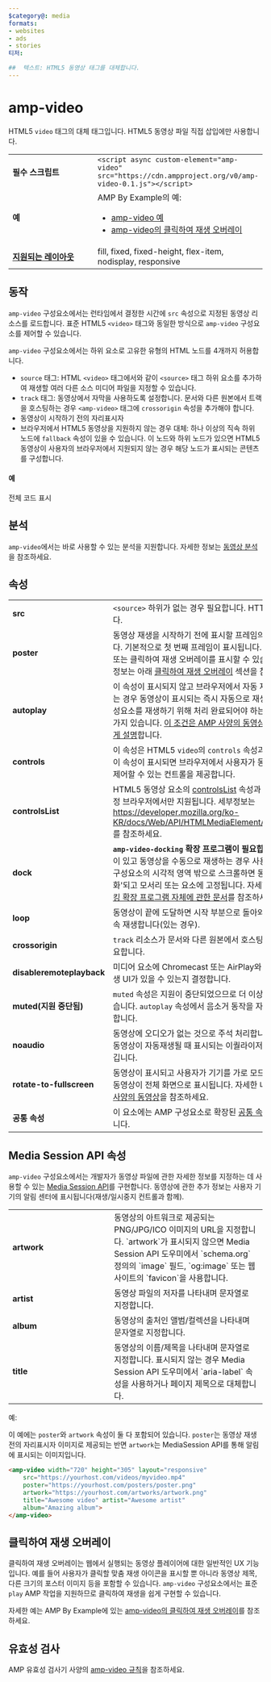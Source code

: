 ```yaml
---
$category@: media
formats:
- websites
- ads
- stories
티저:

##  텍스트: HTML5 동영상 태그를 대체합니다.
---
```



<!---
       Copyright 2016 The AMP HTML Authors. All Rights Reserved.

       Licensed under the Apache License, Version 2.0 (the "License");
     you may not use this file except in compliance with the License.
     You may obtain a copy of the License at

     http://www.apache.org/licenses/LICENSE-2.0

     Unless required by applicable law or agreed to in writing, software
     distributed under the License is distributed on an "AS-IS" BASIS,
     WITHOUT WARRANTIES OR CONDITIONS OF ANY KIND, either express or implied.
     See the License for the specific language governing permissions and
     limitations under the License.
-->

# amp-video

HTML5 `video` 태그의 대체 태그입니다. HTML5 동영상 파일 직접 삽입에만 사용합니다.

<table>
  <tr>
    <td width="40%"><strong>필수 스크립트</strong></td>
    <td><code>&lt;script async custom-element="amp-video" src="https://cdn.ampproject.org/v0/amp-video-0.1.js">&lt;/script></code></td>
  </tr>
  <tr>
    <td width="40%"><strong>예</strong></td>
    <td>AMP By Example의 예:<ul>
      <li><a href="https://ampbyexample.com/components/amp-video/">amp-video 예</a></li>
      <li><a href="https://ampbyexample.com/advanced/click-to-play_overlay_for_amp-video/">amp-video의 클릭하여 재생 오버레이</a></li></ul></td>
    </tr>
    <tr>
      <td class="col-fourty"><strong><a href="https://www.ampproject.org/docs/guides/responsive/control_layout.html">지원되는 레이아웃</a></strong></td>
      <td>fill, fixed, fixed-height, flex-item, nodisplay, responsive</td>
    </tr>
  </table>

## 동작

`amp-video` 구성요소에서는 런타임에서 결정한 시간에 `src` 속성으로 지정된 동영상 리소스를 로드합니다. 표준 HTML5 `<video>` 태그와 동일한 방식으로 `amp-video` 구성요소를 제어할 수 있습니다.

`amp-video` 구성요소에서는 하위 요소로 고유한 유형의 HTML 노드를 4개까지 허용합니다.

* `source` 태그: HTML `<video>` 태그에서와 같이 `<source>` 태그 하위 요소를 추가하여 재생할 여러 다른 소스 미디어 파일을 지정할 수 있습니다.
* `track` 태그: 동영상에서 자막을 사용하도록 설정합니다. 문서와 다른 원본에서 트랙을 호스팅하는 경우 `<amp-video>` 태그에 `crossorigin` 속성을 추가해야 합니다.
* 동영상이 시작하기 전의 자리표시자
* 브라우저에서 HTML5 동영상을 지원하지 않는 경우 대체: 하나 이상의 직속 하위 노드에 `fallback` 속성이 있을 수 있습니다. 이 노드와 하위 노드가 있으면 HTML5 동영상이 사용자의 브라우저에서 지원되지 않는 경우 해당 노드가 표시되는 콘텐츠를 구성합니다.

#### 예

<!--embedded example - displays in ampproject.org -->

<div>
  <amp-iframe height="293" src="https://ampproject-b5f4c.firebaseapp.com/examples/ampvideo.basic.embed.html" layout="fixed-height" sandbox="allow-scripts allow-forms allow-same-origin" resizable="">
    <div aria-label="더보기" overflow="" tabindex="0" role="button">전체 코드 표시</div>
    <div placeholder=""></div>
  </amp-iframe>

</div>

## 분석

`amp-video`에서는 바로 사용할 수 있는 분석을 지원합니다. 자세한 정보는 [동영상 분석](https://github.com/ampproject/amphtml/blob/master/extensions/amp-analytics/amp-video-analytics.md)을 참조하세요.

## 속성

<table>
  <tr>
    <td width="40%"><strong>src</strong></td>
    <td><code>&lt;source&gt;</code> 하위가 없는 경우 필요합니다. HTTPS여야 합니다.</td>
  </tr>
  <tr>
    <td width="40%"><strong>poster</strong></td>
    <td>동영상 재생을 시작하기 전에 표시할 프레임의 이미지입니다. 기본적으로
        첫 번째 프레임이 표시됩니다.
        <br>
        또는 클릭하여 재생 오버레이를 표시할 수 있습니다. 세부정보는 아래 <a href="#click-to-play-overlay">클릭하여 재생 오버레이</a> 섹션을 참조하세요.</td>
      </tr>
      <tr>
        <td width="40%"><strong>autoplay</strong></td>
        <td>이 속성이 표시되지 않고 브라우저에서 자동 재생을 지원하는 경우 동영상이 표시되는 즉시 자동으로
            재생됩니다. 구성요소를 재생하기 위해 처리 완료되어야 하는 조건이 몇 가지 있습니다.
            <a href="https://github.com/ampproject/amphtml/blob/master/spec/amp-video-interface.md#autoplay">이 조건은 AMP 사양의 동영상에서 간략하게 설명</a>합니다.</td>
        </tr>
        <tr>
          <td width="40%"><strong>controls</strong></td>
          <td>이 속성은 HTML5 <code>video</code>의 <code>controls</code> 속성과 비슷합니다. 이 속성이 표시되면 브라우저에서 사용자가 동영상 재생을 제어할 수 있는 컨트롤을 제공합니다.</td>
        </tr>
        <tr>
          <td width="40%"><strong>controlsList</strong></td>
          <td>HTML5 동영상 요소의 <a href="https://developer.mozilla.org/ko-KR/docs/Web/API/HTMLMediaElement/controlsList">controlsList</a> 속성과 같습니다. 특정 브라우저에서만 지원됩니다. 세부정보는 <a href="https://developer.mozilla.org/ko-KR/docs/Web/API/HTMLMediaElement/controlsList">https://developer.mozilla.org/ko-KR/docs/Web/API/HTMLMediaElement/controlsList</a>를 참조하세요.</td>
        </tr>
        <tr>
          <td width="40%"><strong>dock</strong></td>
          <td><strong><code>amp-video-docking</code> 확장 프로그램이 필요합니다.</strong> 이 속성이 있고 동영상을 수동으로 재생하는 경우 사용자가 동영상 구성요소의 시각적 영역 밖으로 스크롤하면 동영상이 '최소화'되고 모서리 또는 요소에 고정됩니다.
              자세한 내용은 <a href="https://github.com/ampproject/amphtml/blob/master/extensions/amp-video-docking/amp-video-docking.md">도킹 확장 프로그램 자체에 관한 문서</a>를 참조하세요.</td>
          </tr>
          <tr>
            <td width="40%"><strong>loop</strong></td>
            <td>동영상이 끝에 도달하면 시작 부분으로 돌아와 자동으로 연속 재생합니다(있는 경우).</td>
          </tr>
          <tr>
            <td width="40%"><strong>crossorigin</strong></td>
            <td><code>track</code> 리소스가 문서와 다른 원본에서 호스팅되는 경우 필요합니다.</td>
          </tr>
          <tr>
            <td width="40%"><strong>disableremoteplayback</strong></td>
            <td>미디어 요소에 Chromecast 또는 AirPlay와 같은 원격 재생 UI가 있을 수 있는지 결정합니다.</td>
          </tr>
          <tr>
            <td width="40%"><strong>muted(지원 중단됨)</strong></td>
            <td><code>muted</code> 속성은 지원이 중단되었으므로 더 이상 적용되지 않습니다. <code>autoplay</code> 속성에서 음소거 동작을 자동으로 제어합니다.</td>
          </tr>
          <tr>
            <td width="40%"><strong>noaudio</strong></td>
            <td>동영상에 오디오가 없는 것으로 주석 처리합니다. 그러면 동영상이 자동재생될 때 표시되는
                이퀄라이저 아이콘을 숨깁니다.</td>
            </tr>
            <tr>
              <td width="40%"><strong>rotate-to-fullscreen</strong></td>
              <td>동영상이 표시되고 사용자가 기기를 가로 모드로 회전하면 동영상이 전체 화면으로 표시됩니다. 자세한 내용은 <a href="https://github.com/ampproject/amphtml/blob/master/spec/amp-video-interface.md#rotate-to-fullscreen">AMP 사양의 동영상</a>을 참조하세요.</td>
            </tr>
            <tr>
              <td width="40%"><strong>공통 속성</strong></td>
              <td>이 요소에는 AMP 구성요소로 확장된 <a href="https://www.ampproject.org/docs/reference/common_attributes">공통 속성</a>이 포함됩니다.</td>
            </tr>
          </table>

## Media Session API 속성

`amp-video` 구성요소에서는 개발자가 동영상 파일에 관한 자세한 정보를 지정하는 데 사용할 수 있는 [Media Session API](https://developers.google.com/web/updates/2017/02/media-session)를 구현합니다. 동영상에 관한 추가 정보는 사용자 기기의 알림 센터에 표시됩니다(재생/일시중지 컨트롤과 함께).

<table>
  <tr>
    <td width="40%"><strong>artwork</strong></td>
    <td>동영상의 아트워크로 제공되는 PNG/JPG/ICO 이미지의 URL을 지정합니다. `artwork`가 표시되지 않으면 Media Session API 도우미에서 `schema.org` 정의의 `image` 필드, `og:image` 또는 웹사이트의 `favicon`을 사용합니다.</td>
  </tr>
  <tr>
    <td width="40%"><strong>artist</strong></td>
    <td>동영상 파일의 저자를 나타내며 문자열로 지정합니다.</td>
  </tr>
  <tr>
    <td width="40%"><strong>album</strong></td>
    <td>동영상의 출처인 앨범/컬렉션을 나타내며 문자열로 지정합니다.</td>
  </tr>
  <tr>
    <td width="40%"><strong>title</strong></td>
    <td>동영상의 이름/제목을 나타내며 문자열로 지정합니다. 표시되지 않는 경우 Media Session API 도우미에서 `aria-label` 속성을 사용하거나 페이지 제목으로 대체합니다.</td>
  </tr>
</table>

예:

이 예에는 `poster`와 `artwork` 속성이 둘 다 포함되어 있습니다. `poster`는 동영상 재생 전의 자리표시자 이미지로 제공되는 반면 `artwork`는 MediaSession API를 통해 알림에 표시되는 이미지입니다.

```html
<amp-video width="720" height="305" layout="responsive"
    src="https://yourhost.com/videos/myvideo.mp4"
    poster="https://yourhost.com/posters/poster.png"
    artwork="https://yourhost.com/artworks/artwork.png"
    title="Awesome video" artist="Awesome artist"
    album="Amazing album">
</amp-video>
```

## 클릭하여 재생 오버레이

클릭하여 재생 오버레이는 웹에서 실행되는 동영상 플레이어에 대한 일반적인 UX 기능입니다.  예를 들어 사용자가 클릭할 맞춤 재생 아이콘을 표시할 뿐 아니라 동영상 제목, 다른 크기의 포스터 이미지 등을 포함할 수 있습니다.  `amp-video` 구성요소에서는 표준 `play` AMP 작업을 지원하므로 클릭하여 재생을 쉽게 구현할 수 있습니다.

자세한 예는 AMP By Example에 있는 [amp-video의 클릭하여 재생 오버레이](https://ampbyexample.com/advanced/click-to-play_overlay_for_amp-video/)를 참조하세요.

## 유효성 검사

AMP 유효성 검사기 사양의 [amp-video 규칙](https://github.com/ampproject/amphtml/blob/master/validator/validator-main.protoascii)을 참조하세요.

